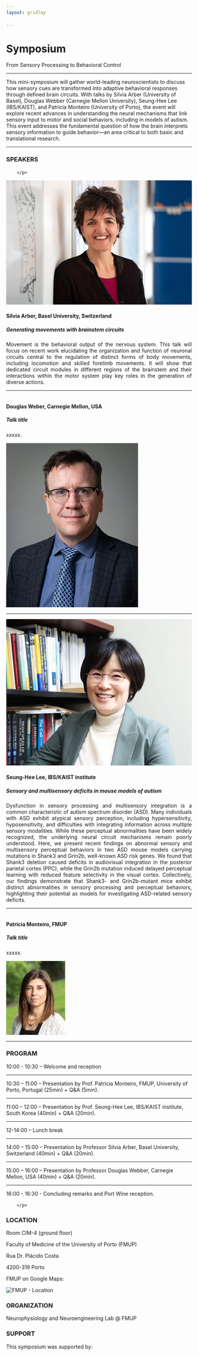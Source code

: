 ```yaml
---
layout: gridlay

---
```

# **Symposium**

<!-- The paddingtop and margin-top edits allow anchors to link properly. -->
<div class="container">
 <div class="jumbotron jumbotron-correct">
      <p>
 		 From Sensory Processing to Behavioral Control
      </p>
  </div>	  
</div>

<hr>

<div id="Alzheimer's Disease" class="col-sm-12">
		<p>
			This mini-symposium will gather world-leading neuroscientists to discuss how sensory cues are transformed into adaptive behavioral responses through defined brain circuits. With talks by Silvia Arber (University of Basel), Douglas Webber (Carnegie Mellon University), Seung-Hee Lee (IBS/KAIST), and Patricia Monteiro (University of Porto), the event will explore recent advances in understanding the neural mechanisms that link sensory input to motor and social behaviors, including in models of autism. This event addresses the fundamental question of how the brain interprets sensory information to guide behavior—an area critical to both basic and translational research. 
		</p>
</div>

<div id="break" class="col-sm-12">
	<hr>
</div>

<div id="Alzheimer's Disease" class="col-sm-12">
		<h3>SPEAKERS</h3>
		<p>
		
		</p>
</div>


<div id = "Pathologic Resilience" class="row" style="padding-top: 60px; margin-top: -60px;">
    <div class="col-sm-4">
    	<img src="/img/Symposium/Silvia_Arber.jpg" alt="Silvia Arber">
    </div>
    <div class="col-sm-8" style="text-align: justify">
    	<h4>Silvia Arber, Basel University, Switzerland</h4>
		<h5>Generating movements with brainstem circuits</h5>
    	<p>
			Movement is the behavioral output of the nervous system. This talk will focus on recent work elucidating the organization and function of neuronal circuits central to the regulation of distinct forms of body movements, including locomotion and skilled forelimb movements. It will show that dedicated circuit modules in different regions of the brainstem and their interactions within the motor system play key roles in the generation of diverse actions.	
    	</p>
    </div>
</div>
<hr>
<div id = "Selective Vulnerability" class="row" style="padding-top: 60px; margin-top: -60px;">
    <div class="col-sm-8" style="text-align: justify">
    	<h4>Douglas Weber, Carnegie Mellon, USA</h4>
		<h5>Talk title</h5>
    	<p>
    		xxxxx.
    	</p>
    </div>
    <div class="col-sm-4">
    	<img src="/img/Symposium/douglas_weber.png" alt="Doug Weber"> </img>
    </div>
</div>


<div id="break" class="col-sm-12">
	<hr>
</div>

<div id = "Pathologic Resilience" class="row" style="padding-top: 60px; margin-top: -60px;">
    <div class="col-sm-4">
    	<img src="/img/Symposium/Seung_Hee.jpg" alt="Seung-Hee Lee">
    </div>
    <div class="col-sm-8" style="text-align: justify">
    	<h4>Seung-Hee Lee, IBS/KAIST institute</h4>
		<h5>Sensory and multisensory deficits in mouse models of autism</h5>
    	<p>
			Dysfunction in sensory processing and multisensory integration is a common characteristic of autism spectrum disorder (ASD). Many individuals with ASD exhibit atypical sensory perception, including hypersensitivity, hyposensitivity, and difficulties with integrating information across multiple sensory modalities. While these perceptual abnormalities have been widely recognized, the underlying neural circuit mechanisms remain poorly understood. Here, we present recent findings on abnormal sensory and multisensory perceptual behaviors in two ASD mouse models carrying mutations in Shank3 and Grin2b, well-known ASD risk genes. We found that Shank3 deletion caused deficits in audiovisual integration in the posterior parietal cortex (PPC), while the Grin2b mutation induced delayed perceptual learning with reduced feature selectivity in the visual cortex. Collectively, our findings demonstrate that Shank3- and Grin2b-mutant mice exhibit distinct abnormalities in sensory processing and perceptual behaviors, highlighting their potential as models for investigating ASD-related sensory deficits. 
    	</p>
    </div>
</div>

<hr>
<div id = "Selective Vulnerability" class="row" style="padding-top: 60px; margin-top: -60px;">
    <div class="col-sm-8" style="text-align: justify">
    	<h4>Patricia Monteiro, FMUP</h4>
		<h5>Talk title</h5>
    	<p>
    		xxxxx.
    	</p>
    </div>
    <div class="col-sm-4">
    	<img src="/img/Symposium/patricia_monteiro.jpg" alt="Patricia Monteiro">
    </div>
</div>

<div id="break" class="col-sm-12">
	<hr>
</div>

<div id="Alzheimer's Disease" class="col-sm-12">
		<h3>PROGRAM</h3>
		<p>
		10:00 - 10:30 – Welcome and reception <hr>
10:30 – 11:00 – Presentation by Prof. Patricia Monteiro, FMUP, University of Porto, Portugal (25min) + Q&A (5min). <hr>
11:00 – 12:00 – Presentation by Prof. Seung-Hee Lee, IBS/KAIST institute, South Korea (40min) + Q&A (20min). <hr>
12-14:00 – Lunch break <hr>
14:00 – 15:00 – Presentation by Professor Silvia Arber, Basel University, Switzerland (40min) + Q&A (20min). <hr> 
15:00 – 16:00 – Presentation by Professor Douglas Webber, Carnegie Mellon, USA (40min) + Q&A (20min). <hr>
16:00 - 16:30 - Concluding remarks and Port Wine reception. 

		</p>
</div>


<div id="Alzheimer's Disease" class="col-sm-12">
		<h3>LOCATION</h3>
		<p>Room CIM-4 (ground floor)</p>
		<p>Faculty of Medicine of the University of Porto (FMUP)</p>
<p>Rua Dr. Plácido Costa</p>
<p>4200-319 Porto</p>


<p>FMUP on Google Maps:</p>
<p> <a href= "https://maps.app.goo.gl/ToYuJYHJdBiQNVrt6" target="_blank"></a></p>


</div>
<img src="/img/Symposium/FMUP_google_maps.png.jpg" alt="FMUP - Location">

<div id="Alzheimer's Disease" class="col-sm-12">
		<h3>ORGANIZATION</h3>
		<p>
		Neurophysiology and Neuroengineering Lab @ FMUP
		</p>


</div>


<div id="Alzheimer's Disease" class="col-sm-12">
		<h3>SUPPORT</h3>
		<p>
		This symposium was supported by:
		</p>
</div>

